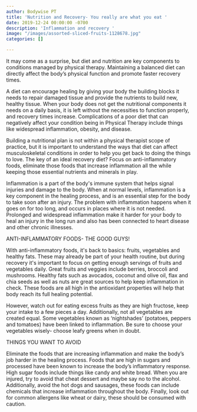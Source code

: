 ```yaml
---
author: Bodywise PT
title: 'Nutrition and Recovery- You really are what you eat '
date: 2019-12-24 00:00:00 -0700
description: 'Inflammation and recovery '
image: "/images/assorted-sliced-fruits-1128678.jpg"
categories: []

---
```

It may come as a surprise, but diet and nutrition are key components to conditions managed by physical therapy. Maintaining a balanced diet can directly affect the body’s physical function and promote faster recovery times.

A diet can encourage healing by giving your body the building blocks it needs to repair damaged tissue and provide the nutrients to build new, healthy tissue. When your body does not get the nutritional components it needs on a daily basis, it is left without the necessities to function properly, and recovery times increase. Complications of a poor diet that can negatively affect your condition being in Physical Therapy include things like widespread inflammation, obesity, and disease.

  
Building a nutritional plan is not within a physical therapist scope of practice, but it is important to understand the ways that diet can affect musculoskeletal conditions in order to help you get back to doing the things to love. The key of an ideal recovery diet? Focus on anti-inflammatory foods, eliminate those foods that increase inflammation all the while keeping those essential nutrients and minerals in play.

Inflammation is a part of the body's immune system that helps signal injuries and damage to the body. When at normal levels, inflammation is a key component in the healing process, and is an essential step for the body to take soon after an injury. The problem with inflammation happens when it goes on for too long, and occurs in places where it is not needed. Prolonged and widespread inflammation make it harder for your body to heal an injury in the long run and also has been connected to heart disease and other chronic illnesses.

ANTI-INFLAMMATORY FOODS- THE GOOD GUYS!

With anti-inflammatory foods, it's back to basics: fruits, vegetables and healthy fats. These may already be part of your health routine, but during recovery it's important to focus on getting enough servings of fruits and vegetables daily. Great fruits and veggies include berries, broccoli and mushrooms. Healthy fats such as avocados, coconut and olive oil, flax and chia seeds as well as nuts are great sources to help keep inflammation in check. These foods are all high in the antioxidant properties will help that body reach its full healing potential.

However, watch out for eating excess fruits as they are high fructose, keep your intake to a few pieces a day. Additionally, not all vegetables are created equal. Some vegetables known as ‘nightshades’ (potatoes, peppers and tomatoes) have been linked to inflammation. Be sure to choose your vegetables wisely- choose leafy greens when in doubt.

THINGS YOU WANT TO AVOID

Eliminate the foods that are increasing inflammation and make the body’s job harder in the healing process. Foods that are high in sugars and processed have been known to increase the body’s inflammatory response. High sugar foods include things like candy and white bread. When you are injured, try to avoid that cheat dessert and maybe say no to the alcohol. Additionally, avoid the hot dogs and sausages, these foods can include chemicals that increase inflammation throughout the body. Finally, look out for common allergens like wheat or dairy, these should be consumed with caution.